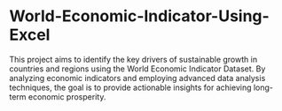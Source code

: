 # World-Economic-Indicator-Using-Excel
This project aims to identify the key drivers of sustainable growth in countries and regions using the World Economic Indicator Dataset. By analyzing economic indicators and employing advanced data analysis techniques, the goal is to provide actionable insights for achieving long-term economic prosperity.
